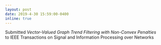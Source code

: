 ```yaml
---
layout: post
date: 2019-4-30 15:59:00-0400
inline: true
---
```


Submitted _Vector-Valued Graph Trend Filtering with Non-Convex Penalties_ to IEEE Transactions on Signal and Information Processing over Networks